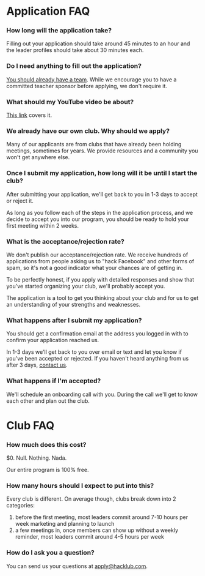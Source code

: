 # Application FAQ

### How long will the application take?

Filling out your application should take around 45 minutes to an hour and the leader profiles should take about 30 minutes each.

### Do I need anything to fill out the application?

[You should already have a team](https://github.com/hackclub/hackclub/blob/master/clubs/leadership_preface.md). While we encourage you to have a committed teacher sponsor before applying, we don't require it.

### What should my YouTube video be about?

[This link](https://github.com/hackclub/hackclub/blob/master/clubs/youtube_video.md) covers it.

### We already have our own club. Why should we apply?

Many of our applicants are from clubs that have already been holding meetings, sometimes for years. We provide resources and a community you won't get anywhere else.

### Once I submit my application, how long will it be until I start the club?

After submitting your application, we'll get back to you in 1-3 days to accept or reject it.

As long as you follow each of the steps in the application process, and we decide to accept you into our program, you should be ready to hold your first meeting within 2 weeks.

### What is the acceptance/rejection rate?

We don't publish our acceptance/rejection rate. We receive hundreds of applications from people asking us to "hack Facebook" and other forms of spam, so it's not a good indicator what your chances are of getting in.

To be perfectly honest, if you apply with detailed responses and show that you've started organizing your club, we'll probably accept you.

The application is a tool to get you thinking about your club and for us to get an understanding of your strengths and weaknesses.

### What happens after I submit my application?

You should get a confirmation email at the address you logged in with to confirm your application reached us.

In 1-3 days we'll get back to you over email or text and let you know if you've been accepted or rejected. If you haven't heard anything from us after 3 days, [contact us](#how-do-i-ask-you-a-question).

### What happens if I'm accepted?

We'll schedule an onboarding call with you. During the call we'll get to know each other and plan out the club.

# Club FAQ

### How much does this cost?

$0. Null. Nothing. Nada.

Our entire program is 100% free.

### How many hours should I expect to put into this?

Every club is different. On average though, clubs break down into 2 categories:

1. before the first meeting, most leaders commit around 7-10 hours per week marketing and planning to launch
2. a few meetings in, once members can show up without a weekly reminder, most leaders commit around 4-5 hours per week

### How do I ask you a question?

You can send us your questions at <apply@hacklub.com>.

